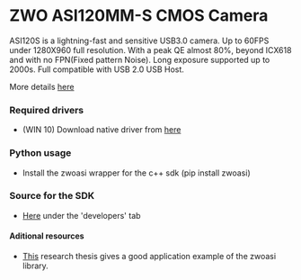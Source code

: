 # ZWO ASI120MM-S CMOS Camera

ASI120S is a lightning-fast and sensitive USB3.0 camera. Up to 60FPS under 1280X960 full resolution. With a peak QE almost 80%, beyond ICX618 and with no FPN(Fixed pattern Noise). Long exposure supported up to 2000s. Full compatible with USB 2.0 USB Host.

More details [here](https://astronomy-imaging-camera.com/product/asi120mm-s)

### Required drivers
- (WIN 10) Download native driver from [here](https://astronomy-imaging-camera.com/software-drivers)

### Python usage
- Install the zwoasi wrapper for the c++ sdk (pip install zwoasi)

### Source for the SDK
- [Here](https://astronomy-imaging-camera.com/software-drivers) under the 'developers' tab

#### Aditional resources
- [This](https://pure.unileoben.ac.at/portal/files/2374320/AC15019735n01.pdf) research thesis gives a good application example of the zwoasi library.